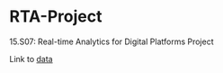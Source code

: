 # RTA-Project
15.S07: Real-time Analytics for Digital Platforms Project

Link to <a href="https://www.kaggle.com/datasets/brllrb/uber-and-lyft-dataset-boston-ma" target="_blank">data</a>
